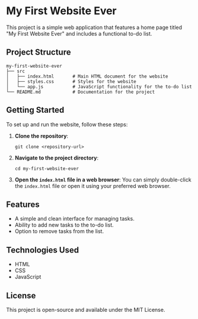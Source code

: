 # My First Website Ever

This project is a simple web application that features a home page titled "My First Website Ever" and includes a functional to-do list. 

## Project Structure

```
my-first-website-ever
├── src
│   ├── index.html       # Main HTML document for the website
│   ├── styles.css       # Styles for the website
│   └── app.js           # JavaScript functionality for the to-do list
└── README.md            # Documentation for the project
```

## Getting Started

To set up and run the website, follow these steps:

1. **Clone the repository**:
   ```
   git clone <repository-url>
   ```

2. **Navigate to the project directory**:
   ```
   cd my-first-website-ever
   ```

3. **Open the `index.html` file in a web browser**:
   You can simply double-click the `index.html` file or open it using your preferred web browser.

## Features

- A simple and clean interface for managing tasks.
- Ability to add new tasks to the to-do list.
- Option to remove tasks from the list.

## Technologies Used

- HTML
- CSS
- JavaScript

## License

This project is open-source and available under the MIT License.